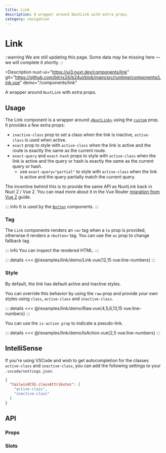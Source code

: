 ```yaml
---
title: Link
description: A wrapper around NuxtLink with extra props.
category: navigation
---
```

<script setup>
import LinkExample from '/examples/link/Link.vue';
import LinkToExample from '/examples/link/LinkTo.vue';
import RawExample from '/examples/link/Raw.vue';
import IsActionExample from '/examples/link/IsAction.vue';
</script>
# Link

::warning
We are still updating this page. Some data may be missing here — we will complete it shortly.
::

<Description
  nuxt-ui="https://ui3.nuxt.dev/components/link"
  git="https://github.com/bitrix24/b24ui/blob/main/src/runtime/components/Link.vue"
  demo="/components/link"
>
  A wrapper around <code>NuxtLink</code> with extra props.
</Description>

## Usage

The Link component is a wrapper around [`<NuxtLink>`](https://nuxt.com/docs/api/components/nuxt-link) using the [`custom`](https://router.vuejs.org/api/interfaces/RouterLinkProps.html#Properties-custom) prop. It provides a few extra props:

- `inactive-class` prop to set a class when the link is inactive, `active-class` is used when active.
- `exact` prop to style with `active-class` when the link is active and the route is exactly the same as the current route.
- `exact-query` and `exact-hash` props to style with `active-class` when the link is active and the query or hash is exactly the same as the current query or hash.
  - use `exact-query="partial"` to style with `active-class` when the link is active and the query partially match the current query.

The incentive behind this is to provide the same API as NuxtLink back in Nuxt 2 / Vue 2. You can read more about it in the Vue Router [migration from Vue 2](https://router.vuejs.org/guide/migration/#removal-of-the-exact-prop-in-router-link) guide.

::: info
It is used by the [`Button`](/docs/components/button/) components.
:::

### Tag

The `Link` components renders an `<a>` tag when a `to` prop is provided, otherwise it renders a `<button>` tag. You can use the `as` prop to change fallback tag.

::: info
You can inspect the rendered HTML.
:::

<div class="lg:min-h-[275px]">
  <ClientOnly>
    <LinkExample />
  </ClientOnly>
</div>

::: details
<<< @/examples/link/demo/Link.vue{12,15 vue:line-numbers}
:::

### Style

By default, the link has default active and inactive styles.

<div class="lg:min-h-[160px]">
  <ClientOnly>
    <LinkToExample />
  </ClientOnly>
</div>

You can override this behavior by using the `raw` prop and provide your own styles using `class`, `active-class` and `inactive-class`.

<div class="lg:min-h-[160px]">
  <ClientOnly>
    <RawExample />
  </ClientOnly>
</div>

::: details
<<< @/examples/link/demo/Raw.vue{4,5,6,13,15 vue:line-numbers}
:::

You can use the `is-action prop` to indicate a pseudo-link.

<div class="lg:min-h-[160px]">
  <ClientOnly>
    <IsActionExample />
  </ClientOnly>
</div>

::: details
<<< @/examples/link/demo/IsAction.vue{2,5 vue:line-numbers}
:::

## IntelliSense

If you're using VSCode and wish to get autocompletion for the classes `active-class` and `inactive-class`, you can add the following settings to your `.vscode/settings.json`:

```json [.vscode/settings.json]
{
  "tailwindCSS.classAttributes": [
    "active-class",
    "inactive-class"
  ]
}
```

## API

### Props

<ComponentProps component="Link" />

### Slots

<ComponentSlots component="Link" />

